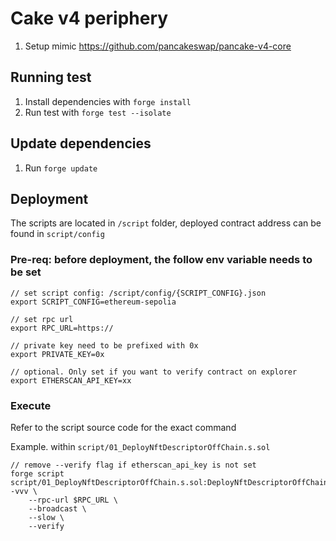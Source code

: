 # Cake v4 periphery

1. Setup mimic https://github.com/pancakeswap/pancake-v4-core

## Running test

1. Install dependencies with `forge install`
2. Run test with `forge test --isolate`

## Update dependencies

1. Run `forge update`

## Deployment

The scripts are located in `/script` folder, deployed contract address can be found in `script/config`

### Pre-req: before deployment, the follow env variable needs to be set
```
// set script config: /script/config/{SCRIPT_CONFIG}.json
export SCRIPT_CONFIG=ethereum-sepolia

// set rpc url
export RPC_URL=https://

// private key need to be prefixed with 0x
export PRIVATE_KEY=0x

// optional. Only set if you want to verify contract on explorer
export ETHERSCAN_API_KEY=xx
```

### Execute

Refer to the script source code for the exact command

Example. within `script/01_DeployNftDescriptorOffChain.s.sol`
```
// remove --verify flag if etherscan_api_key is not set
forge script script/01_DeployNftDescriptorOffChain.s.sol:DeployNftDescriptorOffChainScript -vvv \
    --rpc-url $RPC_URL \
    --broadcast \
    --slow \
    --verify
```
